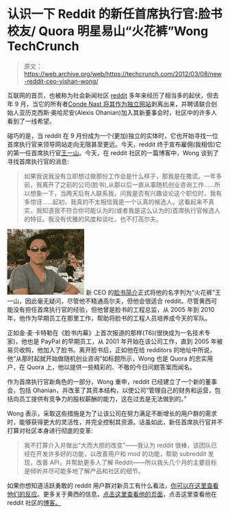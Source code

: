 # 认识一下 Reddit 的新任首席执行官:脸书校友/ Quora 明星易山“火花裤”Wong TechCrunch

> 原文：<https://web.archive.org/web/https://techcrunch.com/2012/03/08/new-reddit-ceo-yishan-wong/>

互联网的首页，也被称为社会新闻社区 [reddit](https://web.archive.org/web/20221127015835/http://www.reddit.com/) 多年来经历了相当多的起伏，但去年 9 月，当它的所有者[Conde Nast 将其作为独立网站](https://web.archive.org/web/20221127015835/http://allthingsd.com/20110906/conde-nast-spins-out-reddit-without-letting-go/)剥离出来，并聘请联合创始人亚历克西斯·奥哈尼安(Alexis Ohanian)加入其新董事会时，社区中的许多人看到了一线希望。

碰巧的是，当 reddit 在 9 月份成为一个(更加)独立的实体时，它也开始寻找一位首席执行官来领导网站走向无限甚至更远。今天，reddit 终于宣布雇佣(我相信)它的第一任首席执行官[王一山](https://web.archive.org/web/20221127015835/http://algeri-wong.com/yishan/)。今天，在 reddit 社区的一篇博客中，Wong 谈到了寻找首席执行官的消息:

> 如果我说我没有立即想过做那份工作会是什么样子，那我是在撒谎。一年多前，我离开了之前的公司(脸书),从那以后一直从事随机创业咨询工作……所以想象一下，当两天后有人联系我，问我是否有兴趣谈论这个职位时，我有多惊讶……起初，我真的不太相信我是一个认真的候选人。这看起来不真实，我知道我不符合你可能认为的(或者我是这么认为的)首席执行官候选人的特征。我没有优雅的风度和谈吐，也不打高尔夫。

[![](img/621967d86a77b6e56f278c482c33e189.png "273500_4809639_2002566763_n")](https://web.archive.org/web/20221127015835/https://beta.techcrunch.com/wp-content/uploads/2012/03/273500_4809639_2002566763_n.jpg) 新 CEO 的[脸书简介](https://web.archive.org/web/20221127015835/http://www.facebook.com/yishan)正式将他的名字列为“火花裤”王一山，因此毫无疑问，尽管他不精通高尔夫，但他会很适合 reddit。尽管黄西可能没有担任首席执行官的经验，但他曾是脸书的工程总监，从 2005 年到 2010 年，他作为早期员工在那里工作，帮助将脸书的工程人员培养成今天的军队。

正如金·麦·卡特勒在《脸书内幕》上首次报道的那样(T6)(很快成为一名技术专家)，他也是 PayPal 的早期员工，从 2001 年开始在该公司工作，直到 2005 年被易贝收购，他加入了脸书。离开脸书后，正如他在给 redditors 的地址中所说，他“从那时起就开始做随机创业咨询”如标题所示，Wong 也是 Quora 的忠实用户，在 Quora 上，他以提供一些精彩的、不敬的今日问题答案而闻名。

作为首席执行官新角色的一部分，Wong 重申，reddit 已经建立了一个新的董事会，包括 Ohanian，并改革了其资本结构，以使公司“管理自己的财务和运营，包括向员工提供有竞争力的股权薪酬的能力，这在过去是无法做到的。”

Wong 表示，采取这些措施是为了让该公司在努力满足不断增长的用户群的需求时，能够获得更大的灵活性，并完全控制其资源。话虽如此，新任首席执行官并不打算对社区本身进行彻底的变革:

> 我不打算介入并做出“大而大胆的改变”——我认为 reddit 很棒，该团队已经在开发许多好的功能，以改善用户和 mod 的功能，帮助 subreddit 发现，改善 API，并帮助更多人了解 Reddit——所以我头几个月的主要目标是倾听并尽可能多地了解产品和社区的细节。

如果你想知道活跃勇敢的 reddit 用户群对新员工有什么看法，[你可以在这里查看他们的反应](https://web.archive.org/web/20221127015835/http://www.reddit.com/r/blog/comments/qnyy7/new_reddit_ceo_reporting_for_duty/)。更多关于黄西的信息，[点击这里查看他的页面](https://web.archive.org/web/20221127015835/http://algeri-wong.com/yishan/)，点击这里查看他在 reddit 社区的[博客。](https://web.archive.org/web/20221127015835/http://blog.reddit.com/2012/03/new-reddit-ceo-reporting-for-duty.html)
